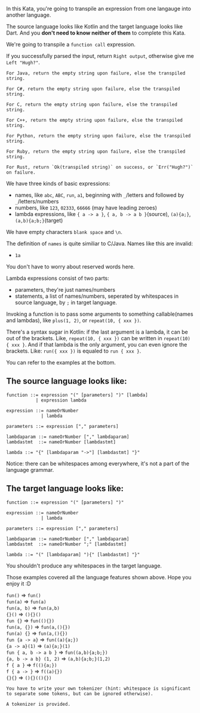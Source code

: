 In this Kata, you're going to transpile an expression from one langauge into another language.

The source language looks like Kotlin and the target language looks like Dart. And you **don't need to know neither of them** to complete this Kata.

We're going to transpile a `function call` expression.

If you successfully parsed the input, return `Right output`, otherwise give me `Left "Hugh?"`.
~~~if:java
For Java, return the empty string upon failure, else the transpiled string.
~~~
~~~if:csharp
For C#, return the empty string upon failure, else the transpiled string.
~~~
~~~if:c
For C, return the empty string upon failure, else the transpiled string.
~~~
~~~if:cpp
For C++, return the empty string upon failure, else the transpiled string.
~~~
~~~if:python
For Python, return the empty string upon failure, else the transpiled string.
~~~
~~~if:ruby
For Ruby, return the empty string upon failure, else the transpiled string.
~~~
~~~if:rust
For Rust, return `Ok(transpiled string)` on success, or `Err("Hugh?")` on failure.
~~~

We have three kinds of basic expressions:

+ names, like `abc`, `ABC`, `run`, `a1`, beginning with `_`/letters and followed by `_`/letters/numbers
+ numbers, like `123`, `02333`, `66666` (may have leading zeroes)
+ lambda expressions, like `{ a -> a }`, `{ a, b -> a b }`(source), `(a){a;}`, `(a,b){a;b;}`(target)

We have empty characters `blank space` and `\n`.

The definition of `names` is quite similiar to C/Java. Names like this are invalid:

+ `1a`

You don't have to worry about reserved words here.

Lambda expressions consist of two parts:

+ parameters, they're just names/numbers
+ statements, a list of names/numbers, seperated by whitespaces in source language, by `;` in target language.

Invoking a function is to pass some arguments to something callable(names and lambdas), like `plus(1, 2)`, or `repeat(10, { xxx })`.

There's a syntax sugar in Kotlin: if the last argument is a lambda, it can be out of the brackets. Like, `repeat(10, { xxx })` can be written in `repeat(10) { xxx }`. And if that lambda is the only argument, you can even ignore the brackets. Like: `run({ xxx })` is equaled to `run { xxx }`.

You can refer to the examples at the bottom.

## The source language looks like:

```
function ::= expression "(" [parameters] ")" [lambda]
           | expression lambda

expression ::= nameOrNumber
             | lambda

parameters ::= expression ["," parameters]

lambdaparam ::= nameOrNumber ["," lambdaparam]
lambdastmt  ::= nameOrNumber [lambdastmt]

lambda ::= "{" [lambdaparam "->"] [lambdastmt] "}"
```

Notice: there can be whitespaces among everywhere, it's not a part of the language grammar.

## The target language looks like:

```
function ::= expression "(" [parameters] ")"

expression ::= nameOrNumber
             | lambda

parameters ::= expression ["," parameters]

lambdaparam ::= nameOrNumber ["," lambdaparam]
lambdastmt  ::= nameOrNumber ";" [lambdastmt]

lambda ::= "(" [lambdaparam] "){" [lambdastmt] "}"
```

You shouldn't produce any whitespaces in the target language.

Those examples covered all the language features shown above. Hope you enjoy it :D

`fun()` => `fun()`  
`fun(a)` => `fun(a)`  
`fun(a, b)` => `fun(a,b)`  
`{}()` => `(){}()`  
`fun {}` => `fun((){})`  
`fun(a, {})` => `fun(a,(){})`  
`fun(a) {}` => `fun(a,(){})`  
`fun {a -> a}` => `fun((a){a;})`  
`{a -> a}(1)` => `(a){a;}(1)`  
`fun { a, b -> a b }` => `fun((a,b){a;b;})`  
`{a, b -> a b} (1, 2)` => `(a,b){a;b;}(1,2)`  
`f { a }` => `f((){a;})`  
`f { a -> }` => `f((a){})`\
`{}{}` => `(){}((){})`

~~~if:javascript,haskell,python,ruby,java,rust,csharp
You have to write your own tokenizer (hint: whitespace is significant to separate some tokens, but can be ignored otherwise).
~~~
~~~if:c,cpp
A tokenizer is provided.
~~~

